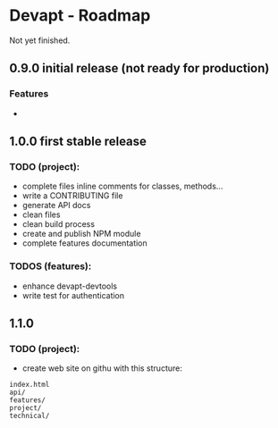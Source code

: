 # Devapt - Roadmap

Not yet finished.

## 0.9.0   initial release (not ready for production)

### Features
* 

## 1.0.0   first stable release

### TODO (project):
* complete files inline comments for classes, methods...
* write a CONTRIBUTING file
* generate API docs
* clean files
* clean build process
* create and publish NPM module
* complete features documentation


### TODOS (features):
* enhance devapt-devtools
* write test for authentication


## 1.1.0    

### TODO (project):
* create web site on githu with this structure:
```
index.html
api/
features/
project/
technical/
```



